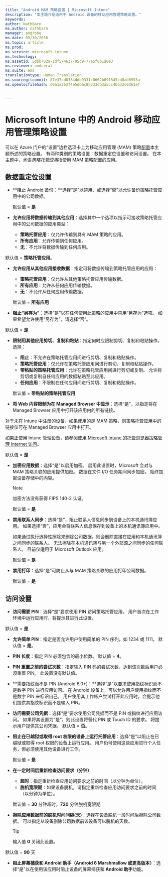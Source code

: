 ```yaml
---
title: "Android MAM 策略设置 | Microsoft Intune"
description: "本主题介绍适用于 Android 设备的移动应用管理策略设置。"
keywords: 
author: NathBarn
ms.author: nathbarn
manager: angrobe
ms.date: 09/30/2016
ms.topic: article
ms.prod: 
ms.service: microsoft-intune
ms.technology: 
ms.assetid: 5dbb702a-1df5-4637-95c9-77a5f0b1a0e3
ms.reviewer: andcerat
ms.suite: ems
translationtype: Human Translation
ms.sourcegitcommit: 87e37cd8334ddb9331c0662b691545cd0ab0553a
ms.openlocfilehash: d0a1a2b3f4e5dbac8b333db3a5cc4bb32c0d61ef


---
```


# <a name="android-mobile-app-management-policy-settings-in-microsoft-intune"></a>Microsoft Intune 中的 Android 移动应用管理策略设置
可以在 Azure 门户的“设置”边栏选项卡上为移动应用管理 (MAM) 策略[配置](create-and-deploy-mobile-app-management-policies-with-microsoft-intune.md)本主题所述的策略设置。
有两种类别的策略设置：数据重定位设置和访问设置。 在本主题中，术语*策略托管应用*指使用 MAM 策略配置的应用。

##  <a name="data-relocation-settings"></a>数据重定位设置

- **阻止 Android 备份：**选择“是”以禁用，或选择“否”以允许备份策略托管应用中的公司数据。

  默认值 = **是**
- **允许应用将数据传输到其他应用**：选择其中一个选项以指示可接收策略托管应用中的公司数据的应用类型：
  -   **策略托管应用**：仅允许传输到具有 MAM 策略的应用。
  -   **所有应用**：允许传输到任何应用。
  -   **无**：不允许将数据传输到任何应用。

 默认值 = **策略托管应用**。
- **允许应用从其他应用接收数据**：指定可将数据传输到策略托管应用的应用：
  -   **策略托管应用**：仅允许从其他策略托管应用传输数据。
  -   **所有应用**：允许从任何应用传输数据。
  -   **无**：不允许从任何应用传输数据。

  默认值 = **所有应用**

-   **阻止“另存为”**：选择“是”以在任何使用此策略的应用中禁用“另存为”选项。 如果希望允许使用“另存为”，请选择“否”。

  默认值 = **是**
- **限制用其他应用剪切、复制和粘贴**：指定何时应限制剪切、复制和粘贴操作。 选择：
  -   **阻止**：不允许在策略托管应用间进行剪切、复制和粘贴操作。
  -   **策略托管应用**：仅允许在策略托管应用间进行剪切、复制和粘贴操作。
  -   **带粘贴的策略托管应用**：允许在策略托管应用间进行剪切或复制。 允许将剪切或复制自任何应用的数据粘贴至此应用。
  -   **任何应用**：不限制在任何应用间进行剪切、复制和粘贴操作。

  默认值 = **带粘贴的策略托管应用**
-   **将 Web 内容限制为在 Managed Browser 中显示**：选择“是”，以指定将在 Managed Browser 应用中打开该应用内的所有链接。

  对于未在 Intune 中注册的设备，如果使用的是 MAM 策略，则策略托管应用中的链接仅可在 Managed Browser 应用中打开。

  如果正使用 Intune 管理设备，请参阅[使用 Microsoft Intune 的托管浏览器策略管理 Internet 访问](manage-internet-access-using-managed-browser-policies.md)。

  默认值 = **是**
- **加密应用数据**：选择“是”以启用加密。 启用此设置时，Microsoft 会对与 MAM 策略关联的应用提供加密。 数据在文件 I/O 任务期间同步加密。 始终加密设备存储中的内容。
  >[!NOTE]
  >加密方法没有获得 FIPS 140-2 认证。

  默认值 = **是**

- **禁用联系人同步**：选择“是”，阻止联系人信息同步到设备上的本机通讯簿应用。 如果选择“否”，应用会将联系人信息保存到设备上的本机通讯簿应用中。

  如果通过执行选择性擦除来删除公司数据，则会删除直接在应用和本机通讯簿之间同步的联系人。 无法擦除在本机通讯簿与另一个外部源之间同步的任何联系人。 目前仅适用于 Microsoft Outlook 应用。

  默认值 = **是**
- **禁用打印**：选择“是”可防止从与 MAM 策略关联的应用打印公司数据。

  默认值 = **是**

##  <a name="access-settings"></a>访问设置

- **访问需要 PIN**：选择“是”要求使用 PIN 访问策略托管应用。 用户首次在工作环境中运行应用时，将提示其进行此设置。

 默认值 = **是**

 -  **允许简单 PIN**：指定是否允许用户使用简单的 PIN 序列，如 1234 或 1111。 默认值 = **是**。
 - **PIN 长度**：指定 PIN 必须包含的最小位数。 默认值 = **4**。
 - **PIN 重置之前的尝试次数**：指定输入 PIN 码的尝试次数，达到该次数后用户必须重置 PIN。 此设置没有默认值。
 - **需要指纹而不是 PIN (Android 6.0+)：**选择“是”以要求使用指纹标识而不是数字 PIN 进行应用访问。
 在 Android 设备上，可以允许用户使用指纹而不是数字 PIN 来标识自己。 用户使用其工作帐户尝试打开此应用时，会提示他们提供其指纹标识而不是输入 PIN。
 - **访问需要公司凭据**：选择“是”要求使用公司凭据而不是 PIN 或指纹进行应用访问。 如果将其设置为“是”，则此设置将替代 PIN 或 Touch ID 的要求。 将提示用户提供其公司凭据。 默认值 = **否**。


- **阻止在已越狱或取得 root 权限的设备上运行托管应用**：选择“是”以阻止在已越狱或取得 root 权限的设备上运行应用。 用户仍可使用这些应用进行个人任务，但必须使用其他设备进行工作。

  默认值 = **是**
- **在一定时间后重新检查访问要求（分钟）**
  -   **超时**：指定重新检查应用访问要求之前的时间（以分钟为单位）。
  -   **脱机宽限期**：如果设备脱机，请指定重新检查应用访问要求之前的时间（以分钟为单位）。

  默认值 = **30** 分钟超时，**720** 分钟脱机宽限期

-   **擦除应用数据前的脱机时间间隔(天)**：选择在设备脱机一段时间后擦除公司数据。  可以指定从设备删除公司数据前该设备可以脱机的天数。

    >[!TIP]
    >输入值 **0** 关闭此设置。

  默认值 = **90** 天
- **阻止屏幕捕获和 Android 助手（Android 6 Marshmallow 或更高版本）**：选择“是”以在使用该应用时阻止设备的屏幕捕获和 **Android 助手**功能。



<!--HONumber=Dec16_HO2-->


